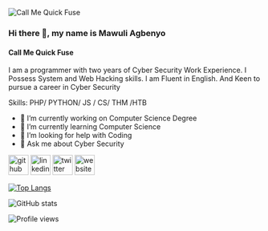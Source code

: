 
![Call Me Quick Fuse](https://media.licdn.com/dms/image/D4D16AQFSaqSirDMDlQ/profile-displaybackgroundimage-shrink_350_1400/0/1667133849787?e=1678924800&v=beta&t=6zPA0QSQL4bhXlNs9KVXA9lM4r6UkF4Rn5ZDGF3uh3k)
### Hi there 👋, my name is Mawuli Agbenyo
#### Call Me Quick Fuse
I am a programmer with two years of Cyber Security Work Experience. I Possess System and Web Hacking skills. I am Fluent in English. And Keen to pursue a career in Cyber Security

Skills: PHP/ PYTHON/ JS / CS/ THM /HTB

- 🔭 I’m currently working on Computer Science Degree 
- 🌱 I’m currently learning Computer Science 
- 🤔 I’m looking for help with Coding 
- 💬 Ask me about Cyber Security 


[<img src='https://cdn.jsdelivr.net/npm/simple-icons@3.0.1/icons/github.svg' alt='github' height='40'>](https://github.com/Mawuli-Agbenyo)  [<img src='https://cdn.jsdelivr.net/npm/simple-icons@3.0.1/icons/linkedin.svg' alt='linkedin' height='40'>](https://www.linkedin.com/in/magbenyo//)  [<img src='https://cdn.jsdelivr.net/npm/simple-icons@3.0.1/icons/twitter.svg' alt='twitter' height='40'>](https://twitter.com/mawuli_agbenyo_)  [<img src='https://cdn.jsdelivr.net/npm/simple-icons@3.0.1/icons/icloud.svg' alt='website' height='40'>](stinkcoal.com)  

[![Top Langs](https://github-readme-stats.vercel.app/api/top-langs/?username=Mawuli-Agbenyo)](https://github.com/anuraghazra/github-readme-stats)

![GitHub stats](https://github-readme-stats.vercel.app/api?username=Mawuli-Agbenyo&show_icons=true)  

![Profile views](https://gpvc.arturio.dev/Mawuli-Agbenyo)  
